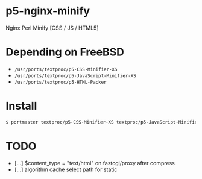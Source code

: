 p5-nginx-minify
===============

Nginx Perl Minify [CSS / JS / HTML5]

Depending on FreeBSD
===============
* `/usr/ports/textproc/p5-CSS-Minifier-XS`
* `/usr/ports/textproc/p5-JavaScript-Minifier-XS`
* `/usr/ports/textproc/p5-HTML-Packer`

Install
===============
```bash
$ portmaster textproc/p5-CSS-Minifier-XS textproc/p5-JavaScript-Minifier-XS textproc/p5-HTML-Packer
```

TODO
===============
* […] $content_type = "text/html" on fastcgi/proxy after compress
* […] algorithm cache select path for static
